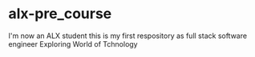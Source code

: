 # alx-pre_course
I'm now an ALX student this is my first respository as full stack software engineer
Exploring World of Tchnology

